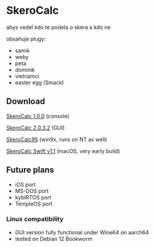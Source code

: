 # SkeroCalc
abys vedel kdo te podela o skera a kdo ne

obsahuje plugy:
- samik
- weby
- peta
- dominik
- vietnamci
- easter egg (Smack)

## Download
[SkeroCalc 1.0.0](https://github.com/denyyys/skerocalc/releases/tag/release) (console)

[SkeroCalc 2.0.3.2](https://github.com/denyyys/skerocalc/releases/tag/release232) (GUI)

[SkeroCalc95](https://raw.githubusercontent.com/denyyys/skerocalc/refs/heads/main/win9x_ver/SCalc95setup.zip) (win9x, runs on NT as well)

[SkeroCalc Swift v1.1]((https://raw.githubusercontent.com/denyyys/skerocalc/refs/heads/main/macOS_ver/SkeroCalc%20v1.1%20macOS.zip)) (macOS, very early build)

## Future plans
 - iOS port
 - MS-DOS port
 - kyblRTOS port
 - TempleOS port

### Linux compatibility
- GUI version fully functional under Wine64 on aarch64
- tested on Debian 12 Bookworm
